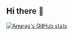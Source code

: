 ## Hi there 👋
[![Anurag's GitHub stats](https://github-readme-stats.vercel.app/api?username=satriaaji98)](https://github.com/anuraghazra/github-readme-stats)
<!--
**satriaaji98/satriaaji98** is a ✨ _special_ ✨ repository because its `README.md` (this file) appears on your GitHub profile.

Here are some ideas to get you started:

- 🔭 I’m currently working on ...
- 🌱 I’m currently learning ...
- 👯 I’m looking to collaborate on ...
- 🤔 I’m looking for help with ...
- 💬 Ask me about ...
- 📫 How to reach me: ...
- 😄 Pronouns: ...
- ⚡ Fun fact: ...
-->
